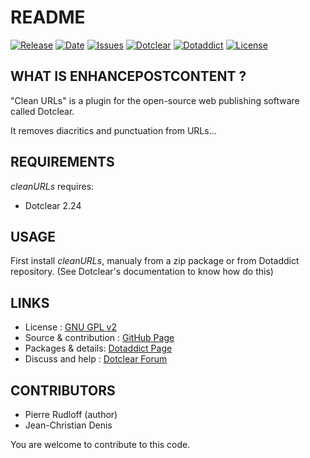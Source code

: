 # README

[![Release](https://img.shields.io/github/v/release/JcDenis/cleanURLs)](https://github.com/JcDenis/cleanURLs/releases)
[![Date](https://img.shields.io/github/release-date/JcDenis/cleanURLs)](https://github.com/JcDenis/cleanURLs/releases)
[![Issues](https://img.shields.io/github/issues/JcDenis/cleanURLs)](https://github.com/JcDenis/cleanURLs/issues)
[![Dotclear](https://img.shields.io/badge/dotclear-v2.24-blue.svg)](https://fr.dotclear.org/download)
[![Dotaddict](https://img.shields.io/badge/dotaddict-official-green.svg)](https://plugins.dotaddict.org/dc2/details/cleanURLs)
[![License](https://img.shields.io/github/license/JcDenis/cleanURLs)](https://github.com/JcDenis/cleanURLs/blob/master/LICENSE)

## WHAT IS ENHANCEPOSTCONTENT ?

"Clean URLs" is a plugin for the open-source 
web publishing software called Dotclear.

It removes diacritics and punctuation from URLs...

## REQUIREMENTS

 _cleanURLs_ requires: 

  * Dotclear 2.24

## USAGE

First install _cleanURLs_, manualy from a zip package or from 
Dotaddict repository. (See Dotclear's documentation to know how do this)

## LINKS

 * License : [GNU GPL v2](https://www.gnu.org/licenses/old-licenses/lgpl-2.0.html)
 * Source & contribution : [GitHub Page](https://github.com/JcDenis/cleanURLs)
 * Packages & details:  [Dotaddict Page](https://plugins.dotaddict.org/dc2/details/cleanURLs)
 * Discuss and help : [Dotclear Forum](http://forum.dotclear.org/viewtopic.php?id=40876)

## CONTRIBUTORS

 * Pierre Rudloff (author)
 * Jean-Christian Denis

 You are welcome to contribute to this code.